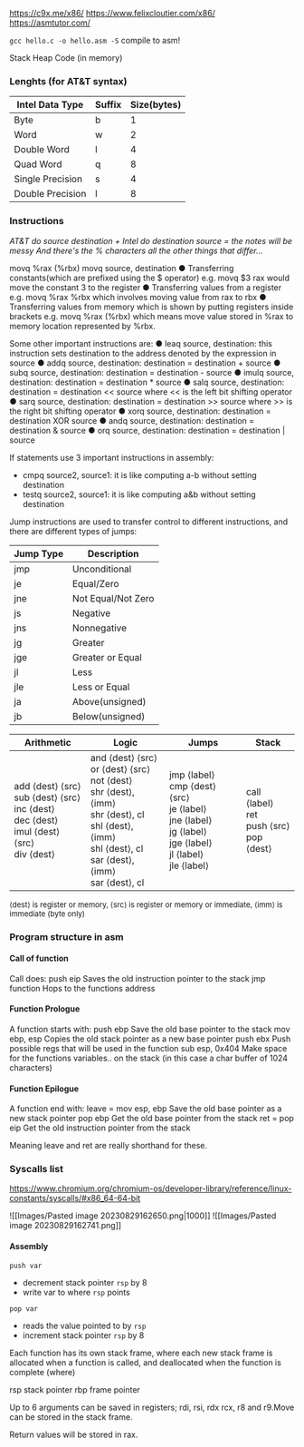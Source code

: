
https://c9x.me/x86/
https://www.felixcloutier.com/x86/
https://asmtutor.com/

`gcc hello.c -o hello.asm -S` compile to asm!

Stack
Heap
Code (in memory)


### Lenghts (for AT&T syntax)

| Intel Data Type  | Suffix | Size(bytes) |
| ---------------- | ------ | ----------- |
| Byte             | b      | 1           |
| Word             | w      | 2           |
| Double Word      | l      | 4           |
| Quad Word        | q      | 8           |
| Single Precision | s      | 4           |
| Double Precision | l      | 8           |

### Instructions

*AT&T do source destination + Intel do destination source = the notes will be messy
And there's the % characters all the other things that differ...*

movq %rax (%rbx)
movq source, destination
● Transferring constants(which are prefixed using the $ operator) e.g. movq $3 rax would
move the constant 3 to the register
● Transferring values from a register e.g. movq %rax %rbx which involves moving value from
rax to rbx
● Transferring values from memory which is shown by putting registers inside brackets e.g.
movq %rax (%rbx) which means move value stored in %rax to memory location
represented by %rbx.

Some other important instructions are:
● leaq source, destination: this instruction sets destination to the address denoted by the
expression in source
● addq source, destination: destination = destination + source
● subq source, destination: destination = destination - source
● imulq source, destination: destination = destination * source
● salq source, destination: destination = destination &lt;&lt; source where &lt;&lt; is the left bit shifting
operator
● sarq source, destination: destination = destination &gt;&gt; source where &gt;&gt; is the right bit
shifting operator
● xorq source, destination: destination = destination XOR source
● andq source, destination: destination = destination &amp; source
● orq source, destination: destination = destination | source

If statements use 3 important instructions in assembly:
- cmpq source2, source1: it is like computing a-b without setting destination
- testq source2, source1: it is like computing a&b without setting destination

Jump instructions are used to transfer control to different instructions, and there are different types of jumps:

| Jump Type | Description        |
| --------- | ------------------ |
| jmp       | Unconditional      |
| je        | Equal/Zero         |
| jne       | Not Equal/Not Zero |
| js        | Negative           |
| jns       | Nonnegative        |
| jg        | Greater            |
| jge       | Greater or Equal   |
| jl        | Less               |
| jle       | Less or Equal      |
| ja        | Above(unsigned)    |
| jb        | Below(unsigned)    |

|Arithmetic|Logic|Jumps|Stack|
|---|---|---|---|
|add ⟨dest⟩ ⟨src⟩  <br>sub ⟨dest⟩ ⟨src⟩  <br>inc ⟨dest⟩  <br>dec ⟨dest⟩  <br>imul ⟨dest⟩ ⟨src⟩  <br>div ⟨dest⟩|and ⟨dest⟩ ⟨src⟩  <br>or ⟨dest⟩ ⟨src⟩  <br>not ⟨dest⟩  <br>shr ⟨dest⟩, ⟨imm⟩  <br>shr ⟨dest⟩, cl  <br>shl ⟨dest⟩, ⟨imm⟩  <br>shl ⟨dest⟩, cl  <br>sar ⟨dest⟩, ⟨imm⟩  <br>sar ⟨dest⟩, cl|jmp ⟨label⟩  <br>cmp ⟨dest⟩ ⟨src⟩  <br>je ⟨label⟩  <br>jne ⟨label⟩  <br>jg ⟨label⟩  <br>jge ⟨label⟩  <br>jl ⟨label⟩  <br>jle ⟨label⟩|call ⟨label⟩  <br>ret  <br>push ⟨src⟩  <br>pop ⟨dest⟩|
<font size=2>⟨dest⟩ is register or memory, ⟨src⟩ is register or memory or immediate, ⟨imm⟩ is immediate (byte only)</font>

### Program structure in asm

#### Call of function

Call does:
push eip            Saves the old instruction pointer to the stack
jmp function     Hops to the functions address

#### Function Prologue

A function starts with:
push ebp           Save the old base pointer to the stack
mov ebp, esp    Copies the old stack pointer as a new base pointer
push ebx           Push possible regs that will be used in the function
sub esp, 0x404  Make space for the functions variables.. on the stack (in this case a char buffer of 1024 characters)

#### Function Epilogue

A function end with:
leave      = mov esp, ebp   Save the old base pointer as a new stack pointer
         pop ebp            Get the old base pointer from the stack
ret          = pop eip            Get the old instruction pointer from the stack

Meaning leave and ret are really shorthand for these.



### Syscalls list

https://www.chromium.org/chromium-os/developer-library/reference/linux-constants/syscalls/#x86_64-64-bit




![[Images/Pasted image 20230829162650.png|1000]]
![[Images/Pasted image 20230829162741.png]]

#### Assembly

`push var`
- decrement stack pointer `rsp` by 8
- write var to where `rsp` points

`pop var`
- reads the value pointed to by `rsp`
- increment stack pointer `rsp` by 8

Each function has its own stack frame, where each new stack frame is allocated when a function is called, and deallocated when the function is complete (where)

rsp  stack pointer
rbp  frame pointer

Up to 6 arguments can be saved in registers; rdi, rsi, rdx
rcx, r8 and r9.Move can be stored in the stack frame.

Return values will be stored in rax.


